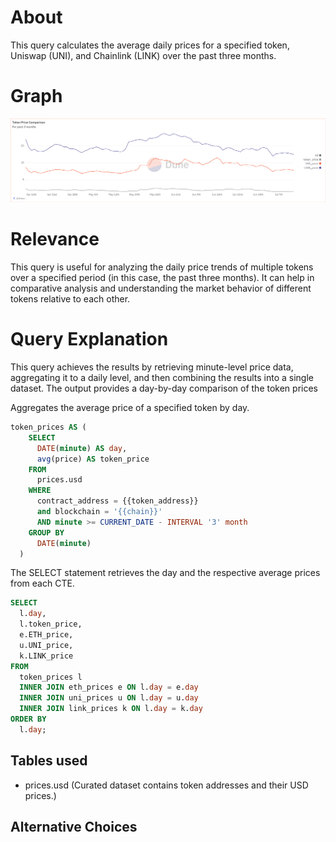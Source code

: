 # About

This query calculates the average daily prices for a specified token, Uniswap (UNI), and Chainlink (LINK) over the past three months. 

# Graph

![priceComparison](price-comparison.png)

# Relevance

This query is useful for analyzing the daily price trends of multiple tokens over a specified period (in this case, the past three months). It can help in comparative analysis and understanding the market behavior of different tokens relative to each other.

# Query Explanation

This query achieves the results by retrieving minute-level price data, aggregating it to a daily level, and then combining the results into a single dataset. The output provides a day-by-day comparison of the token prices

Aggregates the average price of a specified token by day.

```sql
token_prices AS (
    SELECT
      DATE(minute) AS day,
      avg(price) AS token_price
    FROM
      prices.usd
    WHERE
      contract_address = {{token_address}}
      and blockchain = '{{chain}}'
      AND minute >= CURRENT_DATE - INTERVAL '3' month
    GROUP BY
      DATE(minute)
  )
```

The SELECT statement retrieves the day and the respective average prices from each CTE.

```sql
SELECT
  l.day,
  l.token_price,
  e.ETH_price,
  u.UNI_price,
  k.LINK_price
FROM
  token_prices l
  INNER JOIN eth_prices e ON l.day = e.day
  INNER JOIN uni_prices u ON l.day = u.day
  INNER JOIN link_prices k ON l.day = k.day
ORDER BY
  l.day;
```

## Tables used

- prices.usd (Curated dataset contains token addresses and their USD prices.)

## Alternative Choices
